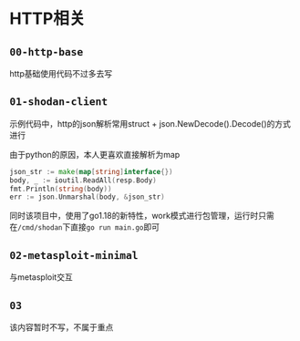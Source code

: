 # HTTP相关

## `00-http-base`
http基础使用代码不过多去写

## `01-shodan-client`
示例代码中，http的json解析常用struct + json.NewDecode().Decode()的方式进行

由于python的原因，本人更喜欢直接解析为map
```go
json_str := make(map[string]interface{})
body, _ := ioutil.ReadAll(resp.Body)
fmt.Println(string(body))
err := json.Unmarshal(body, &json_str)
```

同时该项目中，使用了go1.18的新特性，work模式进行包管理，运行时只需在`/cmd/shodan`下直接`go run main.go`即可

## `02-metasploit-minimal`
与metasploit交互

## `03`
该内容暂时不写，不属于重点
